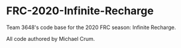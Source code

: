 # FRC-2020-Infinite-Recharge

Team 3648's code base for the 2020 FRC season: Infinite Recharge.

All code authored by Michael Crum.